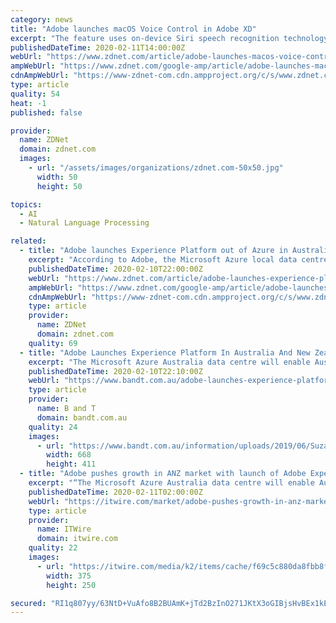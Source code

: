 ```yaml
---
category: news
title: "Adobe launches macOS Voice Control in Adobe XD"
excerpt: "The feature uses on-device Siri speech recognition technology, which according to Apple, ensures personal data is kept private. Now, with Adobe XD's enhanced labeling, users of Apple's Voice Control feature will be able to use their voice to launch the platform, access all of its core design features, create prototype interactions in ..."
publishedDateTime: 2020-02-11T14:00:00Z
webUrl: "https://www.zdnet.com/article/adobe-launches-macos-voice-control-in-adobe-xd/"
ampWebUrl: "https://www.zdnet.com/google-amp/article/adobe-launches-macos-voice-control-in-adobe-xd/"
cdnAmpWebUrl: "https://www-zdnet-com.cdn.ampproject.org/c/s/www.zdnet.com/google-amp/article/adobe-launches-macos-voice-control-in-adobe-xd/"
type: article
quality: 54
heat: -1
published: false

provider:
  name: ZDNet
  domain: zdnet.com
  images:
    - url: "/assets/images/organizations/zdnet.com-50x50.jpg"
      width: 50
      height: 50

topics:
  - AI
  - Natural Language Processing

related:
  - title: "Adobe launches Experience Platform out of Azure in Australia"
    excerpt: "According to Adobe, the Microsoft Azure local data centre will enable Australia and New Zealand businesses to ... See also: Adobe's Experience Cloud now incorporates AI and machine learning (TechRepublic) Adobe has touted the new data centre as \"simplifying data governance\", by not only bringing data together from siloed applications ..."
    publishedDateTime: 2020-02-10T22:00:00Z
    webUrl: "https://www.zdnet.com/article/adobe-launches-experience-platform-out-of-azure-in-australia/"
    ampWebUrl: "https://www.zdnet.com/google-amp/article/adobe-launches-experience-platform-out-of-azure-in-australia/"
    cdnAmpWebUrl: "https://www-zdnet-com.cdn.ampproject.org/c/s/www.zdnet.com/google-amp/article/adobe-launches-experience-platform-out-of-azure-in-australia/"
    type: article
    provider:
      name: ZDNet
      domain: zdnet.com
    quality: 69
  - title: "Adobe Launches Experience Platform In Australia And New Zealand"
    excerpt: "The Microsoft Azure Australia data centre will enable Australia and New Zealand businesses to ... journey,” said Adobe Experience Platform product marketing group manager Ronell Hugh. “Leveraging Adobe Sensei AI and machine learning, brands can apply a layer of intelligence to connect data and content to ensure the delivery of the right ..."
    publishedDateTime: 2020-02-10T22:10:00Z
    webUrl: "https://www.bandt.com.au/adobe-launches-experience-platform-in-australia-and-new-zealand/"
    type: article
    provider:
      name: B and T
      domain: bandt.com.au
    quality: 24
    images:
      - url: "https://www.bandt.com.au/information/uploads/2019/06/Suzanne-Steel.png"
        width: 668
        height: 411
  - title: "Adobe pushes growth in ANZ market with launch of Adobe Experience Platform"
    excerpt: "“The Microsoft Azure Australia data centre will enable Australia and New Zealand businesses to ... Do you want to leverage data governance as an enabler?Are you working at driving AI/ML implementation? Want to stay abreast of data privacy and AI ethics requirements? Are you working hard to push predictive analytics to the limits?"
    publishedDateTime: 2020-02-11T02:00:00Z
    webUrl: "https://itwire.com/market/adobe-pushes-growth-in-anz-market-with-launch-of-adobe-experience-platform.html"
    type: article
    provider:
      name: ITWire
      domain: itwire.com
    quality: 22
    images:
      - url: "https://itwire.com/media/k2/items/cache/f69c5c880da8fbb8f84423360c84bb23_M.jpg"
        width: 375
        height: 250

secured: "RI1q807yy/63NtD+VuAfo8B2BUAmK+jTd2BzInO271JKtX3oGIBjsHvBEx1kEyRvmRoVK81X/5x24TXsfrWs4ziOlipawUBUn5LeCfY6PuDZ5JfSuNUQsShILXHx1d/lCaWZjTiqGmEtVgM5JElol5lpuXOfJro0PJW7hq7V27/mWg1X0f9hkW4mO94c0lq9mEO52A6PPdVAtktaBtr0WqhRN983hy6stxQgmSqL12RAaqe3WYAwBZ+jQZEJorSPsUYCV4R2YfNO2x74K2W8iJCZnHmy3Ejl+xZBFEIK71Rjrlqpo3LfAyBRzIkaQFWL5z5hPJoPX0XS3yuFAtjVwapH+egIEuQttRrgNfia5pNcQ152HlmlNxH8rf/IcuVAlwsY2v+rE25cWxvVuDmig89LZujUh8yGclxdB9k2ytKenlhvhDTwgNiKsrcqhKsJoeQ1jiWI+7/TzSu7lVYwkFIovjjtP+J6s8YsqFf5P6c=;m+zCzWszgG24/1Wu+zDd2Q=="
---
```


